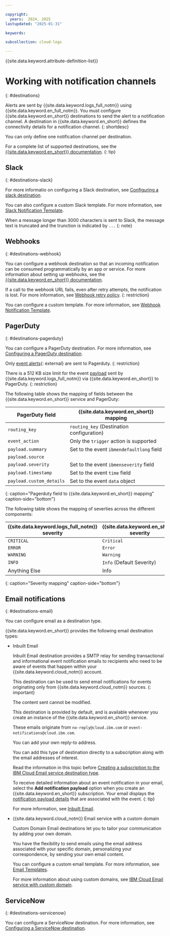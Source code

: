 ```yaml
---

copyright:
  years:  2024, 2025
lastupdated: "2025-01-31"

keywords:

subcollection: cloud-logs

---
```


{{site.data.keyword.attribute-definition-list}}

# Working with notification channels
{: #destinations}

Alerts are sent by {{site.data.keyword.logs_full_notm}} using {{site.data.keyword.en_full_notm}}. You must configure {{site.data.keyword.en_short}} destinations to send the alert to a notification channel. A destination in {{site.data.keyword.en_short}} defines the connectivity details for a notification channel.
{: shortdesc}

You can only define one notification channel per destination.

For a complete list of supported destinations, see the [{{site.data.keyword.en_short}} documentation](/docs/event-notifications?topic=event-notifications-en-destination).
{: tip}

## Slack
{: #destinations-slack}

For more informatio on configuring a Slack destination, see [Configuring a slack destination](/docs/event-notifications?topic=event-notifications-en-destinations-slack).

You can also configure a custom Slack template. For more information, see [Slack Notification Template](/docs/event-notifications?topic=event-notifications-en-slack-notification-template).

When a message longer than 3000 characters is sent to Slack, the message text is truncated and the trunction is indicated by `...`
{: note}

## Webhooks
{: #destinations-webhook}

You can configure a webhook destination so that an incoming notification can be consumed programmatically by an app or service. For more information about setting up webhooks, see the [{{site.data.keyword.en_short}} documentation](/docs/event-notifications?topic=event-notifications-en-destinations-webhook).

If a call to the webhook URL fails, even after retry attempts, the notification is lost. For more information, see [Webhook retry policy](/docs/event-notifications?topic=event-notifications-en-destinations-webhook#en-webhook-retry).
{: restriction}

You can configure a custom template. For more information, see [Webhook Notification Template](/docs/event-notifications?topic=event-notifications-en-webhook-notifications-template).


## PagerDuty
{: #destinations-pagerduty}

You can configure a PagerDuty destination. For more information, see [Configuring a PagerDuty destination](/docs/event-notifications?topic=event-notifications-en-destinations-pagerduty).

Only [event alerts](https://developer.pagerduty.com/docs/send-alert-event){: external} are sent to Pagerduty.
{: restriction}

There is a 512 KB size limit for the event [payload](/docs/cloud-logs?topic=cloud-logs-event-payload&interface=ui) sent by {{site.data.keyword.logs_full_notm}} via {{site.data.keyword.en_short}} to PagerDuty.
{: restriction}

The following table shows the mapping of fields between the {{site.data.keyword.en_short}} service and PagerDuty:

| PagerDuty field | {{site.data.keyword.en_short}} mapping |
|-----------------|----------------------------------------|
| `routing_key`   | `routing_key`  (Destination configuration)   |
| `event_action`  | Only the `trigger` action is supported |
| `payload.summary` | Set to the event `ibmendefaultlong` field |
| `payload.source` | |
| `payload.severity` | Set to the event `ibmenseverity` field  |
| `payload.timestamp` | Set to the event `time` field |
| `payload.custom_details` | Set to the event `data` object |
{: caption="Pagerduty field to {{site.data.keyword.en_short}} mapping" caption-side="bottom"}

The following table shows the mapping of severties across the different components:

| {{site.data.keyword.logs_full_notm}} severity | {{site.data.keyword.en_short}} severity | PagerDuty severity |
|---------------------------------------|-----------------------------------------|--------------------|
| `CRITICAL`                            | `Critical`                              | `critical`         |
| `ERROR`                               | `Error`                                 | `error`            |
| `WARNING`                             | `Warning`                               | `warning`          |
| `INFO`                                | `Info`   (Default Severity)             | `info`             |
| Anything Else | Info | |
{: caption="Severity mapping" caption-side="bottom"}


## Email notifications
{: #destinations-email}

You can configure email as a destination type.

{{site.data.keyword.en_short}} provides the following email destination types:

- Inbuilt Email

   Inbuilt Email destination provides a SMTP relay for sending transactional and informational event notification emails to recipients who need to be aware of events that happen within your {{site.data.keyword.cloud_notm}} account.

   This destination can be used to send email notifications for events originating only from {{site.data.keyword.cloud_notm}} sources.
   {: important}

   The content sent cannot be modified.

   This destination is provided by default, and is available whenever you create an instance of the {{site.data.keyword.en_short}} service.

   These emails originate from `no-reply@cloud.ibm.com` or `event-notifications@cloud.ibm.com`.

   You can add your own reply-to address.

   You can add this type of destination directly to a subscription along with the email addresses of interest.

   Read the information in this topic before [Creating a subscription to the IBM Cloud Email service destination type](/docs/event-notifications?topic=event-notifications-en-create-en-subscription#en-Email-destination).

   To receive detailed information about an event notification in your email, select the **Add notification payload** option when you create an {{site.data.keyword.en_short}} subscription. Your email displays the [notification payload details](/docs/cloud-logs?topic=cloud-logs-event-payload) that are associated with the event.
    {: tip}

   For more information, see [Inbuilt Email](/docs/event-notifications?topic=event-notifications-en-destination-email-destination-default).

- {{site.data.keyword.cloud_notm}} Email service with a custom domain

   Custom Domain Email destinations let you to tailor your communication by adding your own domain.

   You have the flexibility to send emails using the email address associated with your specific domain, personalizing your correspondence, by sending your own email content.

   You can configure a custom email template. For more information, see [Email Templates](/docs/event-notifications?topic=event-notifications-en-email-templates).

   For more information about using custom domains, see [IBM Cloud Email service with custom domain](/docs/event-notifications?topic=event-notifications-en-destinations-custom-email).


## ServiceNow
{: #destinations-servicenow}

You can configure a ServiceNow destination. For more information, see [Configuring a ServiceNow destination](/docs/event-notifications?topic=event-notifications-en-destinations-servicenow).
